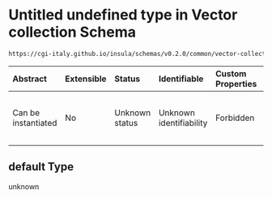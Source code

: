 # Untitled undefined type in Vector collection Schema

```txt
https://cgi-italy.github.io/insula/schemas/v0.2.0/common/vector-collection-render-config.schema.json#/properties/renderConfig/default
```



| Abstract            | Extensible | Status         | Identifiable            | Custom Properties | Additional Properties | Access Restrictions | Defined In                                                                                             |
| :------------------ | :--------- | :------------- | :---------------------- | :---------------- | :-------------------- | :------------------ | :----------------------------------------------------------------------------------------------------- |
| Can be instantiated | No         | Unknown status | Unknown identifiability | Forbidden         | Allowed               | none                | [vector-collection.schema.json\*](schemas/common/vector-collection.schema.json"open original schema") |

## default Type

unknown
